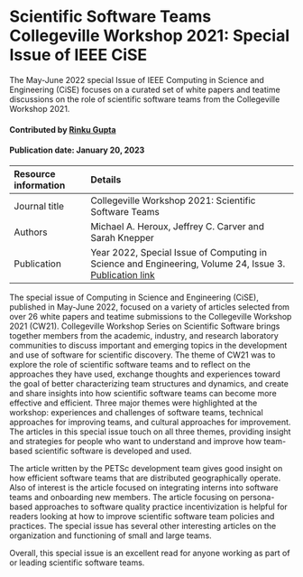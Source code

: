 # Scientific Software Teams Collegeville Workshop 2021: Special Issue of IEEE CiSE 
<!-- deck text start --> 

The May-June 2022 special Issue of IEEE Computing in Science and Engineering (CiSE) focuses on a curated set of white papers and teatime discussions on the role of scientific software teams from the Collegeville Workshop 2021. 
<!-- deck text end --> 

#### Contributed by [Rinku Gupta](http://github.com/rinkug)
#### Publication date: January 20, 2023

Resource information | Details
:--- | :--- 
Journal title  |  Collegeville Workshop 2021: Scientific Software Teams
Authors | Michael A. Heroux, Jeffrey C. Carver and Sarah Knepper
Publication | Year 2022, Special Issue of Computing in Science and Engineering, Volume 24, Issue 3. [Publication link](https://ieeexplore.ieee.org/xpl/tocresult.jsp?isnumber=9882984&punumber=5992)

The special issue of Computing in Science and Engineering (CiSE), published in May-June 2022, focused on a variety of articles selected from over 26 white papers and teatime submissions to the Collegeville Workshop 2021 (CW21). Collegeville Workshop Series on Scientific Software brings together members from the academic, industry, and research laboratory communities to discuss important and emerging topics in the development and use of software for scientific discovery. The theme of CW21 was to explore the role of scientific software teams and to reflect on the approaches they have used, exchange thoughts and experiences toward the goal of better characterizing team structures and dynamics, and create and share insights into how scientific software teams can become more effective and efficient. Three major themes were highlighted at the workshop: experiences and challenges of software teams, technical approaches for improving teams, and cultural approaches for improvement. The articles in this special issue touch on all three themes, providing insight and strategies for people who want to understand and improve how team-based scientific software is developed and used.

The article written by the PETSc development team gives good insight on how efficient software teams that are distributed geographically operate. Also of interest is the article focused on integrating interns into software teams and onboarding new members. The article focusing on persona-based approaches to software quality practice incentivization is helpful for readers looking at how to improve scientific software team policies and practices. The special issue has several other interesting articles on the organization and functioning of small and large teams.

Overall, this special issue is an excellent read for anyone working as part of or leading scientific software teams. 

<!---
Publish: yes
Pinned: no
RSS update: 2023-01-20
Topics: Software process improvement, Strategies for more effective teams 
--->
